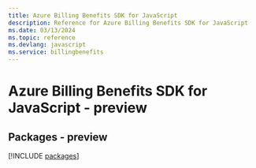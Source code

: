 ```yaml
---
title: Azure Billing Benefits SDK for JavaScript
description: Reference for Azure Billing Benefits SDK for JavaScript
ms.date: 03/13/2024
ms.topic: reference
ms.devlang: javascript
ms.service: billingbenefits
---
```

# Azure Billing Benefits SDK for JavaScript - preview
## Packages - preview
[!INCLUDE [packages](billing-benefits-index.md)]